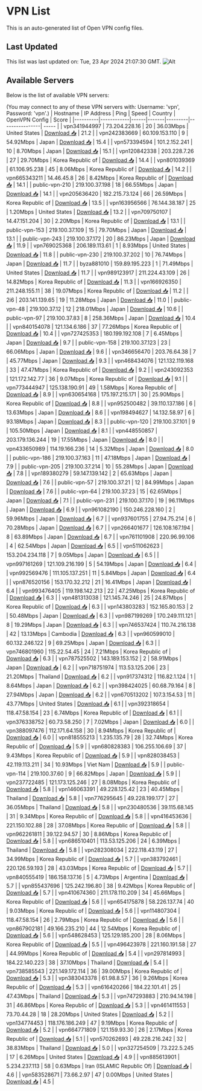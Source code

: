 # VPN List

This is an auto-generated list of Open VPN config files.

## Last Updated

This list was last updated on: Tue, 23 Apr 2024 21:07:30 GMT.
![Alt](https://repobeats.axiom.co/api/embed/186b98318ef1479477931607c1ad7d823f12451f.svg "Repobeats analytics image")

## Available Servers

Below is the list of available VPN servers:

(You may connect to any of these VPN servers with: Username: 'vpn', Password: 'vpn'.)
| Hostname | IP Address | Ping | Speed | Country | OpenVPN Config | Score |
|----------|------------|------|-------|---------|----------------| ----- |
| vpn341944997 | 73.204.228.16 | 20 | 36.03Mbps | United States | [Download 📥](./configs/server_0_US.ovpn) | 21.2 |
| vpn242383669 | 60.109.153.110 | 9 | 54.92Mbps | Japan | [Download 📥](./configs/server_1_JP.ovpn) | 15.4 |
| vpn573394594 | 101.2.152.241 | 10 | 8.70Mbps | Japan | [Download 📥](./configs/server_2_JP.ovpn) | 15.1 |
| vpn120842338 | 203.228.7.26 | 27 | 29.70Mbps | Korea Republic of | [Download 📥](./configs/server_3_KR.ovpn) | 14.4 |
| vpn801039369 | 61.106.95.238 | 45 | 8.06Mbps | Korea Republic of | [Download 📥](./configs/server_4_KR.ovpn) | 14.2 |
| vpn665343211 | 14.46.45.8 | 26 | 8.42Mbps | Korea Republic of | [Download 📥](./configs/server_5_KR.ovpn) | 14.1 |
| public-vpn-210 | 219.100.37.198 | 18 | 66.55Mbps | Japan | [Download 📥](./configs/server_6_JP.ovpn) | 14.1 |
| vpn205636420 | 182.215.73.124 | 66 | 26.59Mbps | Korea Republic of | [Download 📥](./configs/server_7_KR.ovpn) | 13.5 |
| vpn163956566 | 76.144.38.187 | 25 | 1.20Mbps | United States | [Download 📥](./configs/server_8_US.ovpn) | 13.2 |
| vpn709750107 | 14.47.151.204 | 30 | 2.20Mbps | Korea Republic of | [Download 📥](./configs/server_9_KR.ovpn) | 13.1 |
| public-vpn-153 | 219.100.37.109 | 15 | 79.70Mbps | Japan | [Download 📥](./configs/server_10_JP.ovpn) | 13.1 |
| public-vpn-243 | 219.100.37.172 | 20 | 86.23Mbps | Japan | [Download 📥](./configs/server_11_JP.ovpn) | 11.9 |
| vpn769025368 | 206.189.113.61 | 1 | 8.93Mbps | United States | [Download 📥](./configs/server_12_US.ovpn) | 11.8 |
| public-vpn-230 | 219.100.37.202 | 10 | 76.74Mbps | Japan | [Download 📥](./configs/server_13_JP.ovpn) | 11.7 |
| byza881010 | 159.89.195.223 | 1 | 71.49Mbps | United States | [Download 📥](./configs/server_14_US.ovpn) | 11.7 |
| vpn989123917 | 211.224.43.109 | 26 | 14.82Mbps | Korea Republic of | [Download 📥](./configs/server_15_KR.ovpn) | 11.3 |
| vpn166926350 | 211.248.155.11 | 38 | 19.07Mbps | Korea Republic of | [Download 📥](./configs/server_16_KR.ovpn) | 11.2 |
| 2i6 | 203.141.139.65 | 19 | 11.28Mbps | Japan | [Download 📥](./configs/server_17_JP.ovpn) | 11.0 |
| public-vpn-48 | 219.100.37.12 | 12 | 218.01Mbps | Japan | [Download 📥](./configs/server_18_JP.ovpn) | 10.6 |
| public-vpn-97 | 219.100.37.83 | 8 | 258.36Mbps | Japan | [Download 📥](./configs/server_19_JP.ovpn) | 10.4 |
| vpn840154078 | 121.134.6.186 | 37 | 77.26Mbps | Korea Republic of | [Download 📥](./configs/server_20_KR.ovpn) | 10.4 |
| vpn727425353 | 180.199.192.108 | 7 | 6.45Mbps | Japan | [Download 📥](./configs/server_21_JP.ovpn) | 9.7 |
| public-vpn-158 | 219.100.37.123 | 23 | 66.06Mbps | Japan | [Download 📥](./configs/server_22_JP.ovpn) | 9.6 |
| vpn346656470 | 203.76.64.38 | 7 | 45.77Mbps | Japan | [Download 📥](./configs/server_23_JP.ovpn) | 9.3 |
| vpn468434076 | 121.132.119.168 | 33 | 47.47Mbps | Korea Republic of | [Download 📥](./configs/server_24_KR.ovpn) | 9.2 |
| vpn243092353 | 121.172.142.77 | 36 | 9.07Mbps | Korea Republic of | [Download 📥](./configs/server_25_KR.ovpn) | 9.1 |
| vpn773444947 | 125.138.190.91 | 49 | 1.58Mbps | Korea Republic of | [Download 📥](./configs/server_26_KR.ovpn) | 8.9 |
| vpn630654168 | 175.197.215.171 | 30 | 25.90Mbps | Korea Republic of | [Download 📥](./configs/server_27_KR.ovpn) | 8.8 |
| vpn952500482 | 39.110.137.186 | 6 | 13.63Mbps | Japan | [Download 📥](./configs/server_28_JP.ovpn) | 8.6 |
| vpn198494627 | 14.132.58.97 | 6 | 93.18Mbps | Japan | [Download 📥](./configs/server_29_JP.ovpn) | 8.3 |
| public-vpn-120 | 219.100.37.101 | 9 | 105.50Mbps | Japan | [Download 📥](./configs/server_30_JP.ovpn) | 8.1 |
| vpn448550857 | 203.179.136.244 | 19 | 17.55Mbps | Japan | [Download 📥](./configs/server_31_JP.ovpn) | 8.0 |
| vpn433650989 | 114.19.166.236 | 14 | 5.32Mbps | Japan | [Download 📥](./configs/server_32_JP.ovpn) | 8.0 |
| public-vpn-186 | 219.100.37.163 | 11 | 47.18Mbps | Japan | [Download 📥](./configs/server_33_JP.ovpn) | 7.9 |
| public-vpn-205 | 219.100.37.214 | 10 | 55.28Mbps | Japan | [Download 📥](./configs/server_34_JP.ovpn) | 7.8 |
| vpn189380279 | 59.147.139.142 | 2 | 65.63Mbps | Japan | [Download 📥](./configs/server_35_JP.ovpn) | 7.6 |
| public-vpn-57 | 219.100.37.21 | 12 | 84.99Mbps | Japan | [Download 📥](./configs/server_36_JP.ovpn) | 7.6 |
| public-vpn-64 | 219.100.37.23 | 15 | 62.65Mbps | Japan | [Download 📥](./configs/server_37_JP.ovpn) | 7.1 |
| public-vpn-231 | 219.100.37.170 | 19 | 96.11Mbps | Japan | [Download 📥](./configs/server_38_JP.ovpn) | 6.9 |
| vpn961082190 | 150.246.228.160 | 2 | 59.96Mbps | Japan | [Download 📥](./configs/server_39_JP.ovpn) | 6.7 |
| vpn937601755 | 27.94.75.214 | 6 | 70.28Mbps | Japan | [Download 📥](./configs/server_40_JP.ovpn) | 6.7 |
| vpn266401677 | 126.108.167.194 | 8 | 63.89Mbps | Japan | [Download 📥](./configs/server_41_JP.ovpn) | 6.7 |
| vpn761101908 | 220.96.99.106 | 4 | 62.54Mbps | Japan | [Download 📥](./configs/server_42_JP.ovpn) | 6.5 |
| vpn511062623 | 153.204.234.118 | 7 | 9.05Mbps | Japan | [Download 📥](./configs/server_43_JP.ovpn) | 6.5 |
| vpn997161269 | 121.109.216.199 | 5 | 54.19Mbps | Japan | [Download 📥](./configs/server_44_JP.ovpn) | 6.4 |
| vpn992569476 | 111.105.137.251 | 11 | 5.84Mbps | Japan | [Download 📥](./configs/server_45_JP.ovpn) | 6.4 |
| vpn876520156 | 153.170.32.212 | 21 | 16.41Mbps | Japan | [Download 📥](./configs/server_46_JP.ovpn) | 6.4 |
| vpn993476405 | 119.198.142.213 | 22 | 47.25Mbps | Korea Republic of | [Download 📥](./configs/server_47_KR.ovpn) | 6.3 |
| vpn481313038 | 121.145.74.246 | 25 | 24.87Mbps | Korea Republic of | [Download 📥](./configs/server_48_KR.ovpn) | 6.3 |
| vpn143803283 | 152.165.80.153 | 2 | 50.48Mbps | Japan | [Download 📥](./configs/server_49_JP.ovpn) | 6.3 |
| vpn987199269 | 170.249.111.121 | 8 | 19.29Mbps | Japan | [Download 📥](./configs/server_50_JP.ovpn) | 6.3 |
| vpn746537424 | 110.74.216.138 | 42 | 13.13Mbps | Cambodia | [Download 📥](./configs/server_51_KH.ovpn) | 6.3 |
| vpn960599010 | 60.132.246.122 | 9 | 69.25Mbps | Japan | [Download 📥](./configs/server_52_JP.ovpn) | 6.3 |
| vpn746801960 | 115.22.54.45 | 24 | 7.21Mbps | Korea Republic of | [Download 📥](./configs/server_53_KR.ovpn) | 6.3 |
| vpn787525502 | 143.189.153.152 | 2 | 58.91Mbps | Japan | [Download 📥](./configs/server_54_JP.ovpn) | 6.2 |
| vpn718751974 | 113.53.125.206 | 23 | 21.20Mbps | Thailand | [Download 📥](./configs/server_55_TH.ovpn) | 6.2 |
| vpn917374312 | 116.82.1.124 | 1 | 8.64Mbps | Japan | [Download 📥](./configs/server_56_JP.ovpn) | 6.2 |
| vpn398424025 | 60.68.79.164 | 8 | 27.94Mbps | Japan | [Download 📥](./configs/server_57_JP.ovpn) | 6.2 |
| vpn670513202 | 107.3.154.53 | 11 | 43.77Mbps | United States | [Download 📥](./configs/server_58_US.ovpn) | 6.1 |
| vpn392318654 | 118.47.58.154 | 23 | 6.74Mbps | Korea Republic of | [Download 📥](./configs/server_59_KR.ovpn) | 6.1 |
| vpn376338752 | 60.73.58.250 | 7 | 7.02Mbps | Japan | [Download 📥](./configs/server_60_JP.ovpn) | 6.0 |
| vpn388097476 | 112.171.64.158 | 30 | 8.94Mbps | Korea Republic of | [Download 📥](./configs/server_61_KR.ovpn) | 6.0 |
| vpn818555213 | 1.235.135.79 | 28 | 32.74Mbps | Korea Republic of | [Download 📥](./configs/server_62_KR.ovpn) | 5.9 |
| vpn680828383 | 106.255.106.69 | 37 | 9.43Mbps | Korea Republic of | [Download 📥](./configs/server_63_KR.ovpn) | 5.9 |
| vpn828038453 | 42.119.113.211 | 34 | 10.93Mbps | Viet Nam | [Download 📥](./configs/server_64_VN.ovpn) | 5.9 |
| public-vpn-114 | 219.100.37.60 | 9 | 66.82Mbps | Japan | [Download 📥](./configs/server_65_JP.ovpn) | 5.9 |
| vpn237722485 | 121.173.125.246 | 27 | 8.08Mbps | Korea Republic of | [Download 📥](./configs/server_66_KR.ovpn) | 5.8 |
| vpn146063391 | 49.228.125.42 | 23 | 40.45Mbps | Thailand | [Download 📥](./configs/server_67_TH.ovpn) | 5.8 |
| vpn776295645 | 49.228.199.177 | 27 | 36.05Mbps | Thailand | [Download 📥](./configs/server_68_TH.ovpn) | 5.8 |
| vpn230480536 | 39.115.68.145 | 31 | 9.34Mbps | Korea Republic of | [Download 📥](./configs/server_69_KR.ovpn) | 5.8 |
| vpn416453636 | 221.150.102.88 | 28 | 37.08Mbps | Korea Republic of | [Download 📥](./configs/server_70_KR.ovpn) | 5.8 |
| vpn962261811 | 39.122.94.57 | 30 | 8.86Mbps | Korea Republic of | [Download 📥](./configs/server_71_KR.ovpn) | 5.8 |
| vpn686510401 | 113.53.125.206 | 24 | 6.39Mbps | Thailand | [Download 📥](./configs/server_72_TH.ovpn) | 5.8 |
| vpn282308034 | 222.118.43.119 | 27 | 34.99Mbps | Korea Republic of | [Download 📥](./configs/server_73_KR.ovpn) | 5.7 |
| vpn383792461 | 220.126.59.193 | 28 | 43.03Mbps | Korea Republic of | [Download 📥](./configs/server_74_KR.ovpn) | 5.7 |
| vpn840555419 | 186.158.137.16 | 5 | 4.73Mbps | Argentina | [Download 📥](./configs/server_75_AR.ovpn) | 5.7 |
| vpn855437696 | 125.242.196.80 | 38 | 9.42Mbps | Korea Republic of | [Download 📥](./configs/server_76_KR.ovpn) | 5.7 |
| vpn410674360 | 211.178.110.209 | 34 | 45.66Mbps | Korea Republic of | [Download 📥](./configs/server_77_KR.ovpn) | 5.6 |
| vpn654175878 | 58.226.137.74 | 40 | 9.03Mbps | Korea Republic of | [Download 📥](./configs/server_78_KR.ovpn) | 5.6 |
| vpn114807304 | 118.47.58.154 | 26 | 2.79Mbps | Korea Republic of | [Download 📥](./configs/server_79_KR.ovpn) | 5.6 |
| vpn867902181 | 49.166.235.210 | 44 | 12.54Mbps | Korea Republic of | [Download 📥](./configs/server_80_KR.ovpn) | 5.6 |
| vpn548628453 | 125.129.185.200 | 28 | 8.06Mbps | Korea Republic of | [Download 📥](./configs/server_81_KR.ovpn) | 5.5 |
| vpn496423978 | 221.160.191.58 | 27 | 44.99Mbps | Korea Republic of | [Download 📥](./configs/server_82_KR.ovpn) | 5.4 |
| vpn297814993 | 184.22.140.223 | 38 | 37.10Mbps | Thailand | [Download 📥](./configs/server_83_TH.ovpn) | 5.4 |
| vpn738585543 | 221.149.172.114 | 36 | 39.00Mbps | Korea Republic of | [Download 📥](./configs/server_84_KR.ovpn) | 5.3 |
| vpn383043378 | 61.98.8.57 | 36 | 9.26Mbps | Korea Republic of | [Download 📥](./configs/server_85_KR.ovpn) | 5.3 |
| vpn616420266 | 184.22.101.41 | 25 | 47.43Mbps | Thailand | [Download 📥](./configs/server_86_TH.ovpn) | 5.3 |
| vpn747293883 | 210.94.14.198 | 31 | 46.86Mbps | Korea Republic of | [Download 📥](./configs/server_87_KR.ovpn) | 5.3 |
| vpn461411553 | 73.70.44.28 | 18 | 28.20Mbps | United States | [Download 📥](./configs/server_88_US.ovpn) | 5.2 |
| vpn134774453 | 118.176.186.249 | 47 | 9.19Mbps | Korea Republic of | [Download 📥](./configs/server_89_KR.ovpn) | 5.2 |
| vpn664771809 | 121.159.93.30 | 26 | 2.17Mbps | Korea Republic of | [Download 📥](./configs/server_90_KR.ovpn) | 5.1 |
| vpn570262693 | 49.228.216.242 | 32 | 38.83Mbps | Thailand | [Download 📥](./configs/server_91_TH.ovpn) | 5.0 |
| vpn327254509 | 73.222.5.245 | 17 | 6.26Mbps | United States | [Download 📥](./configs/server_92_US.ovpn) | 4.9 |
| vpn885613901 | 5.234.237.113 | 58 | 0.63Mbps | Iran (ISLAMIC Republic Of) | [Download 📥](./configs/server_93_IR.ovpn) | 4.6 |
| vpn583528671 | 73.66.2.97 | 47 | 0.00Mbps | United States | [Download 📥](./configs/server_94_US.ovpn) | 4.5 |
